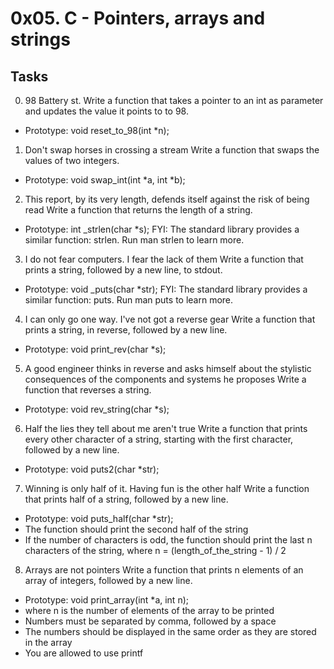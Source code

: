 # 0x05. C - Pointers, arrays and strings
## Tasks
0. 98 Battery st.
Write a function that takes a pointer to an int as parameter and updates the value it points to to 98.
- Prototype: void reset_to_98(int *n);
1. Don't swap horses in crossing a stream
Write a function that swaps the values of two integers.
- Prototype: void swap_int(int *a, int *b);
2. This report, by its very length, defends itself against the risk of being read
Write a function that returns the length of a string.
- Prototype: int _strlen(char *s);
FYI: The standard library provides a similar function: strlen. Run man strlen to learn more.
3. I do not fear computers. I fear the lack of them
Write a function that prints a string, followed by a new line, to stdout.
- Prototype: void _puts(char *str);
FYI: The standard library provides a similar function: puts. Run man puts to learn more.
4. I can only go one way. I've not got a reverse gear
Write a function that prints a string, in reverse, followed by a new line.
- Prototype: void print_rev(char *s);
5. A good engineer thinks in reverse and asks himself about the stylistic consequences of the components and systems he proposes
Write a function that reverses a string.
- Prototype: void rev_string(char *s);
6. Half the lies they tell about me aren't true
Write a function that prints every other character of a string, starting with the first character, followed by a new line.
- Prototype: void puts2(char *str);
7. Winning is only half of it. Having fun is the other half
Write a function that prints half of a string, followed by a new line.
- Prototype: void puts_half(char *str);
- The function should print the second half of the string
- If the number of characters is odd, the function should print the last n characters of the string, where n = (length_of_the_string - 1) / 2
8. Arrays are not pointers
Write a function that prints n elements of an array of integers, followed by a new line.
- Prototype: void print_array(int *a, int n);
- where n is the number of elements of the array to be printed
- Numbers must be separated by comma, followed by a space
- The numbers should be displayed in the same order as they are stored in the array
- You are allowed to use printf

